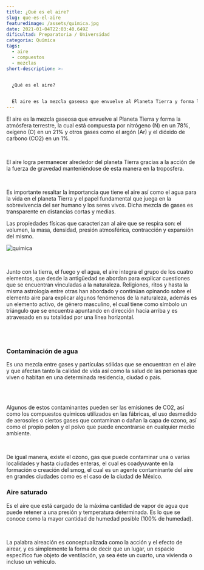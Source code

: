 ```yaml
---
title: ¿Qué es el aire?
slug: que-es-el-aire
featuredimage: /assets/quimica.jpg
date: 2021-01-04T22:03:40.649Z
dificultad: Preparatoria / Universidad
categoria: Química
tags:
  - aire
  - compuestos
  - mezclas
short-description: >-
  

  ¿Qué es el aire?


  El aire es la mezcla gaseosa que envuelve al Planeta Tierra y forma la atmósfera terrestre,
---
```

El aire es la mezcla gaseosa que envuelve al Planeta Tierra y forma la atmósfera terrestre, la cual está compuesta por nitrógeno (N) en un 78%, oxígeno (O) en un 21% y otros gases como el argón (Ar) y el dióxido de carbono (CO2) en un 1%.

</br>

El aire logra permanecer alrededor del planeta Tierra gracias a la acción de la fuerza de gravedad manteniéndose de esta manera en la troposfera.

</br>

Es importante resaltar la importancia que tiene el aire así como el agua para la vida en el planeta Tierra y el papel fundamental que juega en la sobrevivencia del ser humano y los seres vivos. Dicha mezcla de gases es transparente en distancias cortas y medias.

Las propiedades físicas que caracterizan al aire que se respira son: el volumen, la masa, densidad, presión atmosférica, contracción y expansión del mismo.

![quimica](/assets/quimica.jpg "aire")

</br>

Junto con la tierra, el fuego y el agua, el aire integra el grupo de los cuatro elementos, que desde la antigüedad se abordan para explicar cuestiones que se encuentran vinculadas a la naturaleza. Religiones, ritos y hasta la misma astrología entre otras han abordado y continúan opinando sobre el elemento aire para explicar algunos fenómenos de la naturaleza, además es un elemento activo, de género masculino, el cual tiene como símbolo un triángulo que se encuentra apuntando en dirección hacia arriba y es atravesado en su totalidad por una línea horizontal.

</br></br>

### Contaminación de agua 

Es una mezcla entre gases y partículas sólidas que se encuentran en el aire y que afectan tanto la calidad de vida así como la salud de las personas que viven o habitan en una determinada residencia, ciudad o país.

</br></br>

Algunos de estos contaminantes pueden ser las emisiones de CO2, así como los compuestos químicos utilizados en las fábricas, el uso desmedido de aerosoles o ciertos gases que contaminan o dañan la capa de ozono, así como el propio polen y el polvo que puede encontrarse en cualquier medio ambiente.

</br>

De igual manera, existe el ozono, gas que puede contaminar una o varias localidades y hasta ciudades enteras, el cual es coadyuvante en la formación o creación del smog, el cual es un agente contaminante del aire en grandes ciudades como es el caso de la ciudad de México.

### Aire saturado 

Es el aire que está cargado de la máxima cantidad de vapor de agua que puede retener a una presión y temperatura determinada. Es lo que se conoce como la mayor cantidad de humedad posible (100% de humedad).

</br>

La palabra aireación es conceptualizada como la acción y el efecto de airear, y es simplemente la forma de decir que un lugar, un espacio específico fue objeto de ventilación, ya sea éste un cuarto, una vivienda o incluso un vehículo.

</br>